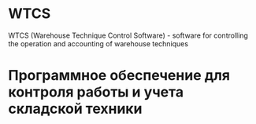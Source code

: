 # WTCS
WTCS (Warehouse Technique Control Software) - software for controlling the operation and accounting of warehouse techniques

# Программное обеспечение для контроля работы и учета складской техники
